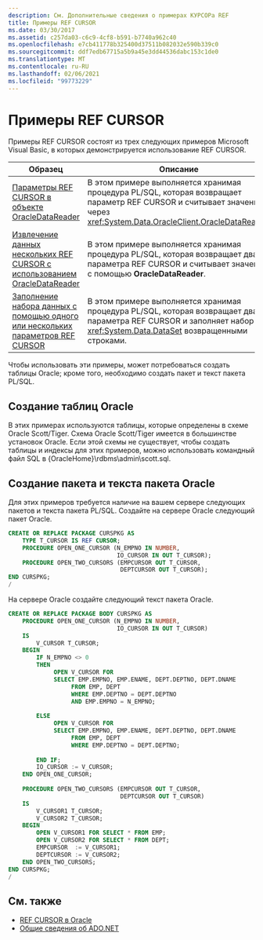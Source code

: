 ```yaml
---
description: См. Дополнительные сведения о примерах КУРСОРа REF
title: Примеры REF CURSOR
ms.date: 03/30/2017
ms.assetid: c257da03-c6c9-4cf8-b591-b7740a962c40
ms.openlocfilehash: e7cb411778b325400d37511b082032e590b339c0
ms.sourcegitcommit: ddf7edb67715a5b9a45e3dd44536dabc153c1de0
ms.translationtype: MT
ms.contentlocale: ru-RU
ms.lasthandoff: 02/06/2021
ms.locfileid: "99773229"
---
```

# <a name="ref-cursor-examples"></a>Примеры REF CURSOR

Примеры REF CURSOR состоят из трех следующих примеров Microsoft Visual Basic, в которых демонстрируется использование REF CURSOR.  
  
|Образец|Описание|  
|------------|-----------------|  
|[Параметры REF CURSOR в объекте OracleDataReader](ref-cursor-parameters-in-an-oracledatareader.md)|В этом примере выполняется хранимая процедура PL/SQL, которая возвращает параметр REF CURSOR и считывает значение через <xref:System.Data.OracleClient.OracleDataReader>.|  
|[Извлечение данных нескольких REF CURSOR с использованием OracleDataReader](retrieving-data-from-multiple-ref-cursors.md)|В этом примере выполняется хранимая процедура PL/SQL, которая возвращает два параметра REF CURSOR и считывает значения с помощью **OracleDataReader**.|  
|[Заполнение набора данных с помощью одного или нескольких параметров REF CURSOR](filling-a-dataset-using-one-or-more-ref-cursors.md)|В этом примере выполняется хранимая процедура PL/SQL, которая возвращает два параметра REF CURSOR и заполняет набор <xref:System.Data.DataSet> возвращенными строками.|  
  
 Чтобы использовать эти примеры, может потребоваться создать таблицы Oracle; кроме того, необходимо создать пакет и текст пакета PL/SQL.  
  
## <a name="creating-the-oracle-tables"></a>Создание таблиц Oracle  

 В этих примерах используются таблицы, которые определены в схеме Oracle Scott/Tiger. Схема Oracle Scott/Tiger имеется в большинстве установок Oracle. Если этой схемы не существует, чтобы создать таблицы и индексы для этих примеров, можно использовать командный файл SQL в {OracleHome}\rdbms\admin\scott.sql.  
  
## <a name="creating-the-oracle-package-and-package-body"></a>Создание пакета и текста пакета Oracle  

 Для этих примеров требуется наличие на вашем сервере следующих пакетов и текста пакета PL/SQL. Создайте на сервере Oracle следующий пакет Oracle.  
  
```sql
CREATE OR REPLACE PACKAGE CURSPKG AS
    TYPE T_CURSOR IS REF CURSOR;
    PROCEDURE OPEN_ONE_CURSOR (N_EMPNO IN NUMBER,
                               IO_CURSOR IN OUT T_CURSOR);
    PROCEDURE OPEN_TWO_CURSORS (EMPCURSOR OUT T_CURSOR,
                                DEPTCURSOR OUT T_CURSOR);  
END CURSPKG;  
/
```  
  
 На сервере Oracle создайте следующий текст пакета Oracle.  
  
```sql
CREATE OR REPLACE PACKAGE BODY CURSPKG AS  
    PROCEDURE OPEN_ONE_CURSOR (N_EMPNO IN NUMBER,  
                               IO_CURSOR IN OUT T_CURSOR)  
    IS
        V_CURSOR T_CURSOR;
    BEGIN
        IF N_EMPNO <> 0
        THEN  
             OPEN V_CURSOR FOR
             SELECT EMP.EMPNO, EMP.ENAME, DEPT.DEPTNO, DEPT.DNAME
                  FROM EMP, DEPT
                  WHERE EMP.DEPTNO = DEPT.DEPTNO
                  AND EMP.EMPNO = N_EMPNO;  
  
        ELSE
             OPEN V_CURSOR FOR
             SELECT EMP.EMPNO, EMP.ENAME, DEPT.DEPTNO, DEPT.DNAME
                  FROM EMP, DEPT
                  WHERE EMP.DEPTNO = DEPT.DEPTNO;  
  
        END IF;  
        IO_CURSOR := V_CURSOR;
    END OPEN_ONE_CURSOR;
  
    PROCEDURE OPEN_TWO_CURSORS (EMPCURSOR OUT T_CURSOR,  
                                DEPTCURSOR OUT T_CURSOR)  
    IS
        V_CURSOR1 T_CURSOR;
        V_CURSOR2 T_CURSOR;
    BEGIN
        OPEN V_CURSOR1 FOR SELECT * FROM EMP;  
        OPEN V_CURSOR2 FOR SELECT * FROM DEPT;  
        EMPCURSOR  := V_CURSOR1;
        DEPTCURSOR := V_CURSOR2;
    END OPEN_TWO_CURSORS;
END CURSPKG;  
/  
```  
  
## <a name="see-also"></a>См. также

- [REF CURSOR в Oracle](oracle-ref-cursors.md)
- [Общие сведения об ADO.NET](ado-net-overview.md)

